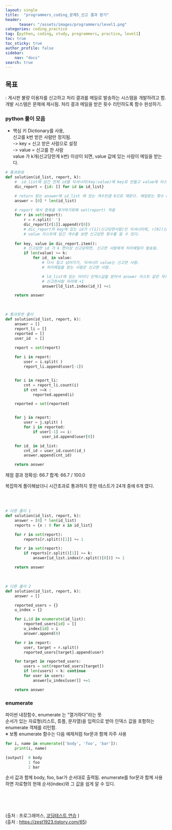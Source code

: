 ```yaml
---
layout: single
title:  "programmers_coding_문제5_신고 결과 받기"
header:
      teaser: "/assets/images/programmers/level1.png"
categories: coding_practice
tag: [python, coding, study, programmers, practice, level1]
toc: true
toc_sticky: true
author_profile: false
sidebar:
    nav: "docs"
search: true
---
```



## 목표     
: 게시판 불량 이용자를 신고하고 처리 결과를 메일로 발송하는 시스템을 개발하려고 함. 개발 시스템은 문제에 제시됨. 처리 결과 메일을 받은 횟수 리턴하도록 함수 완성하기.



### python 풀이 모음

- 핵심 키
Dictionary를 사용,          
신고를 k번 받은 사람만 정지됨.            
-> key = 신고 받은 사람으로 설정        
-> value = 신고를 한 사람          
value 가 k개(신고당한게 k번) 이상이 되면, value 값에 있는 사람이 메일을 받는다.



```python
# 통과완료
def solution(id_list, report, k):
    #  id_list에 담긴 전체 id를 딕셔너리(key:value)에 key로 만들고 value에 리스트를 담아준다.
    dic_report = {id: [] for id in id_list}

    # return 받는 answer에 id_list 에 있는 개수만큼 0으로 채운다. 메일받는 횟수 count로 +1 적용하기 위함.
    answer = [0] * len(id_list)
    
    # report 에서 중복을 제거하기위해 set(report) 적용
    for r in set(report):
        r = r.split(' ')
        dic_report[r[1]].append(r[0])
        # dic_report의 key에 있는 id가 r[1](신고당한사람)인 딕셔너리에, r[0](신고한사람)을 value 값 리스트에 담는다.
        # value 리스트에 담긴 개수를 보면 신고당한 횟수를 알 수 있다.
        
    for key, value in dic_report.item():
        # 신고당한 id 가 k 번이상 신고당하면, 신고한 사람에게 처리메일이 발송됨.
        if len(value) >= k:
            for id_ in value:
                # 다시 짚고 넘어가기, 딕셔너리 value는 신고한 사람.
                # 처리메일을 받는 사람은 신고한 사람.

                # ld_list에 있는 아이디 인덱스값을 받아서 answer 리스트 같은 자리에 1을 더한다.
                # 신고한사람 자리에 +1 
                answer[ld_list.index(id_)] +=1

    return answer

```

<br>


```python
# 통과못한 풀이 
def solution(id_list, report, k):
    answer = []
    report_li = []
    reported = []
    user_id  = []
    
    report = set(report)

    for i in report:
        user = i.split( )
        report_li.append(user[-1])


    for i in report_li:
        cnt = report_li.count(i)
        if cnt >=k :
            reported.append(i)

    reported = set(reported)


    for j in report:
        user = j.split( )
        for i in reported:
            if user[-1] == i:
                user_id.append(user[0])

    for id_ in id_list:
        cnt_id = user_id.count(id_)
        answer.append(cnt_id)

    return answer
```
채점 결과
정확성: 66.7
합계: 66.7 / 100.0

복잡하게 풀이해놨더니 시간초과로 통과하지 못한 테스트가 24개 중에 6개 였다.



<br>
<br>

```python
# 다른 풀이 1
def solution(id_list, report, k):
    answer = [0] * len(id_list)    
    reports = {x : 0 for x in id_list}

    for r in set(report):
        reports[r.split()[1]] += 1

    for r in set(report):
        if reports[r.split()[1]] >= k:
            answer[id_list.index(r.split()[0])] += 1

    return answer

```


<br>


```python
# 다른 풀이 2
def solution(id_list, report, k):
    answer = []

    reported_users = {}
    u_index = {}

    for i,id in enumerate(id_list):
        reported_users[id] = []
        u_index[id] = i
        answer.append(0)

    for r in report:
        user, target = r.split()
        reported_users[target].append(user)

    for target in reported_users:
        users = set(reported_users[target])
        if len(users) < k: continue
        for user in users:
            answer[u_index[user]] +=1

    return answer
```


### enumerate
파이썬 내장함수, enumerate 는 "열거하다"라는 뜻     
순서가 있는 자료형(리스트, 튜플, 문자열)을 입력으로 받아 인덱스 값을 포함하는 enumerate 객체를 리턴함.     
※ 보통 enumerate 함수는 다음 예제처럼 for문과 함께 자주 사용
```python
for i, name in enumerate(['body', 'foo', 'bar']):
    print(i, name)

[output]  0 body
          1 foo
          2 bar
```
순서 값과 함께 body, foo, bar가 순서대로 출력됨.
enumerate를 for문과 함께 사용하면 자료형의 현재 순서(index)와 그 값을 쉽게 알 수 있디.

<br>
<br>
<br>




(출처 : 프로그래머스, [코딩테스트 연습](https://programmers.co.kr/learn/challenges) )     
(출처 : https://zest1923.tistory.com/65)
